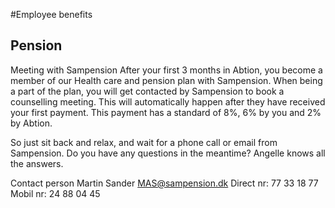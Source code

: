 #Employee benefits

## Pension

Meeting with Sampension
After your first 3 months in Abtion, you become a member of our Health care and pension plan with Sampension. When being a part of the plan, you will get contacted by Sampension to book a counselling meeting. This will automatically happen after they have received your first payment. This payment has a standard of 8%, 6% by you and 2% by Abtion. 

So just sit back and relax, and wait for a phone call or email from Sampension. Do you have any questions in the meantime? Angelle knows all the answers. 

Contact person
Martin Sander
MAS@sampension.dk 
Direct nr: 77 33 18 77
Mobil nr: 24 88 04 45
